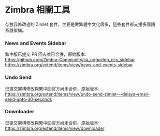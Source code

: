 # Zimbra 相關工具

存放我修改過的 Zimlet 套件，主要是做繁體中文化居多，這些套件都支援多國語系就架構。
  
### News and Events Sidebar
繁中版已提交 PR 回去並已合併，原始版本:  
https://github.com/Zimbra-Community/ca_uoguelph_ccs_sidebar  
https://zimbra.org/extend/items/view/news-and-events-sidebar  
  
    
    
### Undo Send
已提交架構修改與繁中回官方尚未合併，原始版本:  
https://zimbra.org/extend/items/view/undo-send-zimlet---delays-email-send-upto-30-seconds  
  
  
    
### Downloader
已提交架構修改與繁中回官方尚未合併，原始版本:  
https://zimbra.org/extend/items/view/downloader
